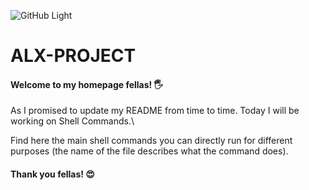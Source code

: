 ![GitHub Light](https://github.com/github-light.png#gh-dark-mode-only)
<tilte>
<h1>ALX-PROJECT</hi>

</title>

#### Welcome to my homepage fellas! 🖐️

<body>
<p>
As I promised to update my README from time to time. Today I will be working on Shell Commands.\

Find here the main shell commands you can directly run for different purposes (the name of the file describes what the command does).
</p>
</body>

#### Thank you fellas! 😍